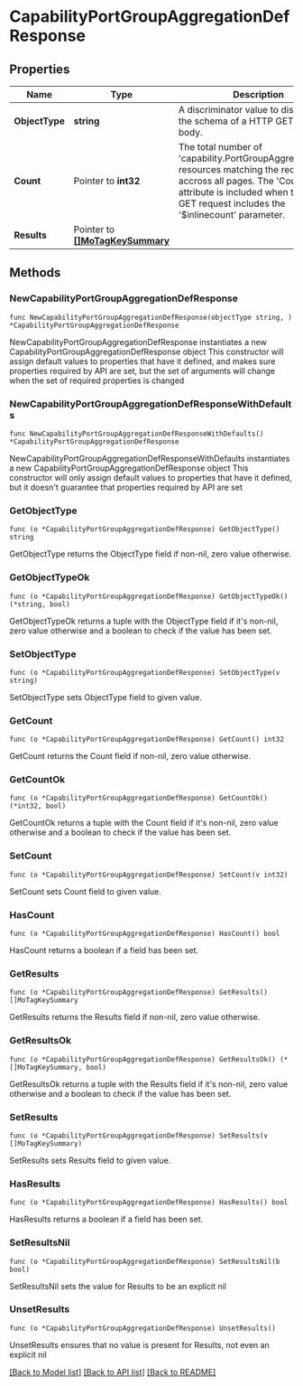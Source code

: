 # CapabilityPortGroupAggregationDefResponse

## Properties

Name | Type | Description | Notes
------------ | ------------- | ------------- | -------------
**ObjectType** | **string** | A discriminator value to disambiguate the schema of a HTTP GET response body. | 
**Count** | Pointer to **int32** | The total number of &#39;capability.PortGroupAggregationDef&#39; resources matching the request, accross all pages. The &#39;Count&#39; attribute is included when the HTTP GET request includes the &#39;$inlinecount&#39; parameter. | [optional] 
**Results** | Pointer to [**[]MoTagKeySummary**](mo.TagKeySummary.md) |  | [optional] 

## Methods

### NewCapabilityPortGroupAggregationDefResponse

`func NewCapabilityPortGroupAggregationDefResponse(objectType string, ) *CapabilityPortGroupAggregationDefResponse`

NewCapabilityPortGroupAggregationDefResponse instantiates a new CapabilityPortGroupAggregationDefResponse object
This constructor will assign default values to properties that have it defined,
and makes sure properties required by API are set, but the set of arguments
will change when the set of required properties is changed

### NewCapabilityPortGroupAggregationDefResponseWithDefaults

`func NewCapabilityPortGroupAggregationDefResponseWithDefaults() *CapabilityPortGroupAggregationDefResponse`

NewCapabilityPortGroupAggregationDefResponseWithDefaults instantiates a new CapabilityPortGroupAggregationDefResponse object
This constructor will only assign default values to properties that have it defined,
but it doesn't guarantee that properties required by API are set

### GetObjectType

`func (o *CapabilityPortGroupAggregationDefResponse) GetObjectType() string`

GetObjectType returns the ObjectType field if non-nil, zero value otherwise.

### GetObjectTypeOk

`func (o *CapabilityPortGroupAggregationDefResponse) GetObjectTypeOk() (*string, bool)`

GetObjectTypeOk returns a tuple with the ObjectType field if it's non-nil, zero value otherwise
and a boolean to check if the value has been set.

### SetObjectType

`func (o *CapabilityPortGroupAggregationDefResponse) SetObjectType(v string)`

SetObjectType sets ObjectType field to given value.


### GetCount

`func (o *CapabilityPortGroupAggregationDefResponse) GetCount() int32`

GetCount returns the Count field if non-nil, zero value otherwise.

### GetCountOk

`func (o *CapabilityPortGroupAggregationDefResponse) GetCountOk() (*int32, bool)`

GetCountOk returns a tuple with the Count field if it's non-nil, zero value otherwise
and a boolean to check if the value has been set.

### SetCount

`func (o *CapabilityPortGroupAggregationDefResponse) SetCount(v int32)`

SetCount sets Count field to given value.

### HasCount

`func (o *CapabilityPortGroupAggregationDefResponse) HasCount() bool`

HasCount returns a boolean if a field has been set.

### GetResults

`func (o *CapabilityPortGroupAggregationDefResponse) GetResults() []MoTagKeySummary`

GetResults returns the Results field if non-nil, zero value otherwise.

### GetResultsOk

`func (o *CapabilityPortGroupAggregationDefResponse) GetResultsOk() (*[]MoTagKeySummary, bool)`

GetResultsOk returns a tuple with the Results field if it's non-nil, zero value otherwise
and a boolean to check if the value has been set.

### SetResults

`func (o *CapabilityPortGroupAggregationDefResponse) SetResults(v []MoTagKeySummary)`

SetResults sets Results field to given value.

### HasResults

`func (o *CapabilityPortGroupAggregationDefResponse) HasResults() bool`

HasResults returns a boolean if a field has been set.

### SetResultsNil

`func (o *CapabilityPortGroupAggregationDefResponse) SetResultsNil(b bool)`

 SetResultsNil sets the value for Results to be an explicit nil

### UnsetResults
`func (o *CapabilityPortGroupAggregationDefResponse) UnsetResults()`

UnsetResults ensures that no value is present for Results, not even an explicit nil

[[Back to Model list]](../README.md#documentation-for-models) [[Back to API list]](../README.md#documentation-for-api-endpoints) [[Back to README]](../README.md)


